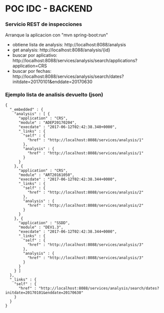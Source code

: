 
# POC IDC - BACKEND

### Servicio REST de inspecciones

Arranque la aplicacion con "mvn spring-boot:run"

* obtiene lista de analysis: http://localhost:8088/analysis
* get analysis: http://localhost:8088/analysis/{id}
* buscar por aplicativo: http://localhost:8088/services/analysis/search/applications?application=CRS
* buscar por fechas: http://localhost:8088/services/analysis/search/dates?initdate=20170101&enddate=20170630

### Ejemplo lista de analisis devuelto (json)
```
{
  "_embedded" : {
    "analysis" : [ {
      "application" : "CRS",
      "module" : "ADEP20170204",
      "execdate" : "2017-06-12T02:42:38.340+0000",
      "_links" : {
        "self" : {
          "href" : "http://localhost:8088/services/analysis/1"
        },
        "analysis" : {
          "href" : "http://localhost:8088/services/analysis/1"
        }
      }
    }, {
      "application" : "CRS",
      "module" : "ART20161050",
      "execdate" : "2017-06-12T02:42:38.344+0000",
      "_links" : {
        "self" : {
          "href" : "http://localhost:8088/services/analysis/2"
        },
        "analysis" : {
          "href" : "http://localhost:8088/services/analysis/2"
        }
      }
    }, {
      "application" : "SSDD",
      "module" : "DEV1.3",
      "execdate" : "2017-06-12T02:42:38.344+0000",
      "_links" : {
        "self" : {
          "href" : "http://localhost:8088/services/analysis/3"
        },
        "analysis" : {
          "href" : "http://localhost:8088/services/analysis/3"
        }
      }
    } ]
  },
  "_links" : {
    "self" : {
      "href" : "http://localhost:8088/services/analysis/search/dates?initdate=20170101&enddate=20170630"
    }
  }
}
```
